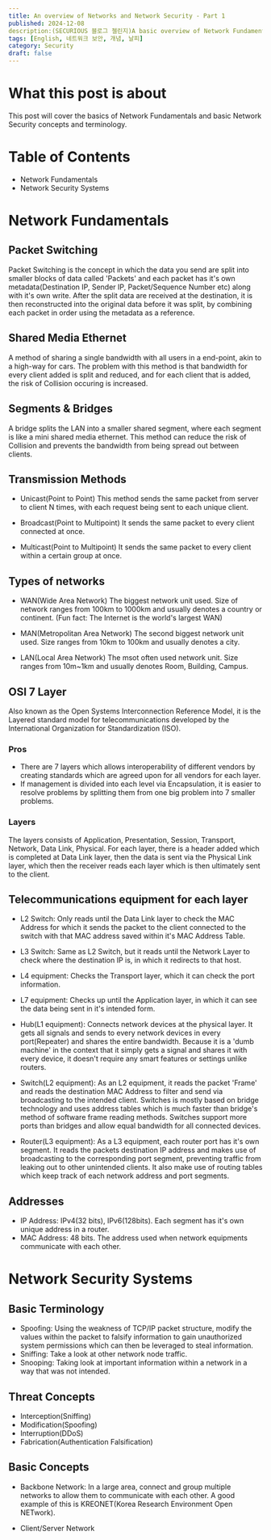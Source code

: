 ```yaml
---
title: An overview of Networks and Network Security - Part 1
published: 2024-12-08
description:(SECURIOUS 블로그 첼린지)A basic overview of Network Fundamentals and a incomplete introduction to basic Network Security concepts and terminology.
tags: [English, 네트워크 보안, 개념, 날피]
category: Security
draft: false
---
```


# What this post is about
This post will cover the basics of Network Fundamentals and basic Network Security concepts and terminology.

# Table of Contents
- Network Fundamentals
- Network Security Systems

# Network Fundamentals
## Packet Switching
Packet Switching is the concept in which the data you send are split into smaller blocks of data called 'Packets' and each packet has it's own metadata(Destination IP, Sender IP, Packet/Sequence Number etc) along with it's own write. After the split data are received at the destination, it is then reconstructed into the original data before it was split, by combining each packet in order using the metadata as a reference.

## Shared Media Ethernet
A method of sharing a single bandwidth with all users in a end-point, akin to a high-way for cars. The problem with this method is that bandwidth for every client added is split and reduced, and for each client that is added, the risk of Collision occuring is increased.

## Segments & Bridges
A bridge splits the LAN into a smaller shared segment, where each segment is like a mini shared media ethernet. This method can reduce the risk of Collision and prevents the bandwidth from being spread out between clients.

## Transmission Methods
- Unicast(Point to Point)
This method sends the same packet from server to client N times, with each request being sent to each unique client.

- Broadcast(Point to Multipoint)
It sends the same packet to every client connected at once.

- Multicast(Point to Multipoint)
It sends the same packet to every client within a certain group at once.

## Types of networks

- WAN(Wide Area Network)
The biggest network unit used. Size of network ranges from 100km to 1000km and usually denotes a country or continent. (Fun fact: The Internet is the world's largest WAN)

- MAN(Metropolitan Area Network)
The second biggest network unit used. Size ranges from 10km to 100km and usually denotes a city.

- LAN(Local Area Network)
The msot often used network unit. Size ranges from 10m~1km and usually denotes Room, Building, Campus.

## OSI 7 Layer
Also known as the Open Systems Interconnection Reference Model, it is the Layered standard model for telecommunications developed by the International Organization for Standardization (ISO).

### Pros
- There are 7 layers which allows interoperability of different vendors by creating standards which are agreed upon for all vendors for each layer.
- If management is divided into each level via Encapsulation, it is easier to resolve problems by splitting them from one big problem into 7 smaller problems.

### Layers
The layers consists of Application, Presentation, Session, Transport, Network, Data Link, Physical. For each layer, there is a header added which is completed at Data Link layer, then the data is sent via the Physical Link layer, which then the receiver reads each layer which is then ultimately sent to the client.

## Telecommunications equipment for each layer
- L2 Switch: Only reads until the Data Link layer to check the MAC Address for which it sends the packet to the client connected to the switch with that MAC address saved within it's MAC Address Table.

- L3 Switch: Same as L2 Switch, but it reads until the Network Layer to check where the destination IP is, in which it redirects to that host.

- L4 equipment: Checks the Transport layer, which it can check the port information.

- L7 equipment: Checks up until the Application layer, in which it can see the data being sent in it's intended form.

- Hub(L1 equipment): Connects network devices at the physical layer. It gets all signals and sends to every network devices in every port(Repeater) and shares the entire bandwidth. Because it is a 'dumb machine' in the context that it simply gets a signal and shares it with every device, it doesn't require any smart features or settings unlike routers.

- Switch(L2 equipment): As an L2 equipment, it reads the packet 'Frame' and reads the destination MAC Address to filter and send via broadcasting to the intended client. Switches is mostly based on bridge technology and uses address tables which is much faster than bridge's method of software frame reading methods. Switches support more ports than bridges and allow equal bandwidth for all connected devices.

- Router(L3 equipment): As a L3 equipment, each router port has it's own segment. It reads the packets destination IP address and makes use of broadcasting to the corresponding port segment, preventing traffic from leaking out to other unintended clients. It also make use of routing tables which keep track of each network address and port segments.

## Addresses
- IP Address: IPv4(32 bits), IPv6(128bits). Each segment has it's own unique address in a router.
- MAC Address: 48 bits. The address used when network equipments communicate with each other.

# Network Security Systems

## Basic Terminology
- Spoofing: Using the weakness of TCP/IP packet structure, modify the values within the packet to falsify information to gain unauthorized system permissions which can then be leveraged to steal information.
- Sniffing: Take a look at other network node traffic.
- Snooping: Taking look at important information within a network in a way that was not intended.

## Threat Concepts
- Interception(Sniffing)
- Modification(Spoofing)
- Interruption(DDoS)
- Fabrication(Authentication Falsification)

## Basic Concepts
- Backbone Network: In a large area, connect and group multiple networks to allow them to communicate with each other. A good example of this is KREONET(Korea Research Environment Open NETwork).

- Client/Server Network
